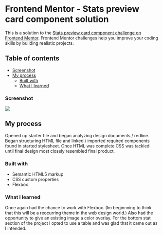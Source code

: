 # Frontend Mentor - Stats preview card component solution

This is a solution to the [Stats preview card component challenge on Frontend Mentor](https://www.frontendmentor.io/challenges/stats-preview-card-component-8JqbgoU62). Frontend Mentor challenges help you improve your coding skills by building realistic projects. 

## Table of contents

  - [Screenshot](#screenshot)
- [My process](#my-process)
  - [Built with](#built-with)
  - [What I learned](#what-i-learned)



### Screenshot

![](./screenshot.jpg)



## My process

Opened up starter file and began analyzing design documents / redline. Began structuring HTML file and linked / imported required components found in started stylesheet. Once HTML was complete CSS was tackled until final design most closely resembled final product.

### Built with

- Semantic HTML5 markup
- CSS custom properties
- Flexbox



### What I learned

Once again had the chance to work with Flexbox. (Im beginnning to think that this will be a reocurring theme in the web design world.) Also had the opportunity to give an existing image a color overlay. For the bottom stat section of the project I opted to use a table and was glad that it came out as I intended. 

